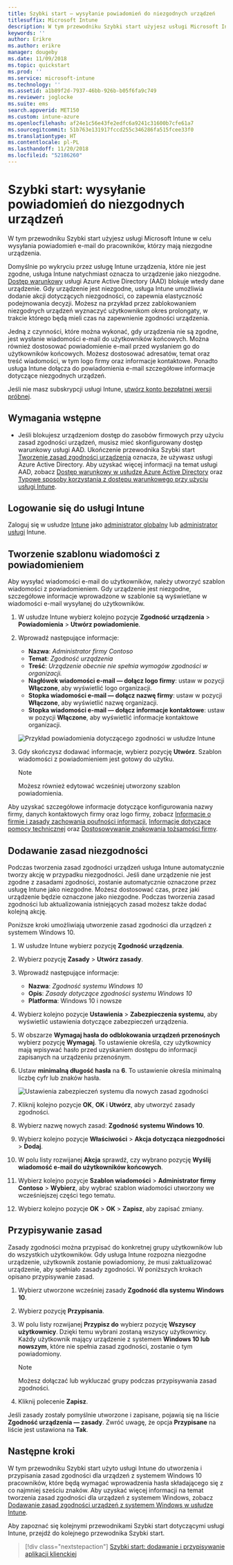 ```yaml
---
title: Szybki start — wysyłanie powiadomień do niezgodnych urządzeń
titlesuffix: Microsoft Intune
description: W tym przewodniku Szybki start użyjesz usługi Microsoft Intune w celu wysyłania powiadomień e-mail do niezgodnych urządzeń.
keywords: ''
author: Erikre
ms.author: erikre
manager: dougeby
ms.date: 11/09/2018
ms.topic: quickstart
ms.prod: ''
ms.service: microsoft-intune
ms.technology: ''
ms.assetid: a1b89f2d-7937-46bb-926b-b05f6fa9c749
ms.reviewer: joglocke
ms.suite: ems
search.appverid: MET150
ms.custom: intune-azure
ms.openlocfilehash: af24e1c56e43fe2edfc6a9241c31600b7cfe61a7
ms.sourcegitcommit: 51b763e131917fccd255c346286fa515fcee33f0
ms.translationtype: HT
ms.contentlocale: pl-PL
ms.lasthandoff: 11/20/2018
ms.locfileid: "52186260"
---
```

# <a name="quickstart-send-notifications-to-noncompliant-devices"></a>Szybki start: wysyłanie powiadomień do niezgodnych urządzeń

W tym przewodniku Szybki start użyjesz usługi Microsoft Intune w celu wysyłania powiadomień e-mail do pracowników, którzy mają niezgodne urządzenia.

Domyślnie po wykryciu przez usługę Intune urządzenia, które nie jest zgodne, usługa Intune natychmiast oznacza to urządzenie jako niezgodne. [Dostęp warunkowy](https://docs.microsoft.com/azure/active-directory/active-directory-conditional-access-azure-portal) usługi Azure Active Directory (AAD) blokuje wtedy dane urządzenie. Gdy urządzenie jest niezgodne, usługa Intune umożliwia dodanie akcji dotyczących niezgodności, co zapewnia elastyczność podejmowania decyzji. Możesz na przykład przez zablokowaniem niezgodnych urządzeń wyznaczyć użytkownikom okres prolongaty, w trakcie którego będą mieli czas na zapewnienie zgodności urządzenia.

Jedną z czynności, które można wykonać, gdy urządzenia nie są zgodne, jest wysłanie wiadomości e-mail do użytkowników końcowych. Można również dostosować powiadomienie e-mail przed wysłaniem go do użytkowników końcowych. Możesz dostosować adresatów, temat oraz treść wiadomości, w tym logo firmy oraz informacje kontaktowe. Ponadto usługa Intune dołącza do powiadomienia e-mail szczegółowe informacje dotyczące niezgodnych urządzeń.

Jeśli nie masz subskrypcji usługi Intune, [utwórz konto bezpłatnej wersji próbnej](free-trial-sign-up.md).

## <a name="prerequisites"></a>Wymagania wstępne
- Jeśli blokujesz urządzeniom dostęp do zasobów firmowych przy użyciu zasad zgodności urządzeń, musisz mieć skonfigurowany dostęp warunkowy usługi AAD. Ukończenie przewodnika Szybki start [Tworzenie zasad zgodności urządzenia](quickstart-set-password-length-android.md) oznacza, że używasz usługi Azure Active Directory. Aby uzyskać więcej informacji na temat usługi AAD, zobacz [Dostęp warunkowy w usłudze Azure Active Directory](https://docs.microsoft.com/azure/active-directory/active-directory-conditional-access-azure-portal) oraz [Typowe sposoby korzystania z dostępu warunkowego przy użyciu usługi Intune](conditional-access-intune-common-ways-use.md).

## <a name="sign-in-to-intune"></a>Logowanie się do usługi Intune

Zaloguj się w usłudze [Intune](https://aka.ms/intuneportal) jako [administrator globalny](users-add.md#types-of-administrators) lub [administrator usługi](users-add.md#types-of-administrators) Intune. 

## <a name="create-a-notification-message-template"></a>Tworzenie szablonu wiadomości z powiadomieniem

Aby wysyłać wiadomości e-mail do użytkowników, należy utworzyć szablon wiadomości z powiadomieniem. Gdy urządzenie jest niezgodne, szczegółowe informacje wprowadzone w szablonie są wyświetlane w wiadomości e-mail wysyłanej do użytkowników.

1. W usłudze Intune wybierz kolejno pozycje **Zgodność urządzenia** > **Powiadomienia** > **Utwórz powiadomienie**. 
2. Wprowadź następujące informacje:

   - **Nazwa**: *Administrator firmy Contoso*
   - **Temat**: *Zgodność urządzenia*
   - **Treść**: *Urządzenie obecnie nie spełnia wymogów zgodności w organizacji.*
   - **Nagłówek wiadomości e-mail — dołącz logo firmy**: ustaw w pozycji **Włączone**, aby wyświetlić logo organizacji.
   - **Stopka wiadomości e-mail — dołącz nazwę firmy**: ustaw w pozycji **Włączone**, aby wyświetlić nazwę organizacji.
   - **Stopka wiadomości e-mail — dołącz informacje kontaktowe**: ustaw w pozycji **Włączone**, aby wyświetlić informacje kontaktowe organizacji.

   ![Przykład powiadomienia dotyczącego zgodności w usłudze Intune](./media/quickstart-send-notification-01.png)

3. Gdy skończysz dodawać informacje, wybierz pozycję **Utwórz**. Szablon wiadomości z powiadomieniem jest gotowy do użytku.

    > [!NOTE]
    > Możesz również edytować wcześniej utworzony szablon powiadomienia.

Aby uzyskać szczegółowe informacje dotyczące konfigurowania nazwy firmy, danych kontaktowych firmy oraz logo firmy, zobacz [Informacje o firmie i zasady zachowania poufności informacji](company-portal-app.md#company-information-and-privacy-statement), [Informacje dotyczące pomocy technicznej](company-portal-app.md#support-information) oraz [Dostosowywanie znakowania tożsamości firmy](company-portal-app.md#company-identity-branding-customization). 

## <a name="add-a-noncompliance-policy"></a>Dodawanie zasad niezgodności

Podczas tworzenia zasad zgodności urządzeń usługa Intune automatycznie tworzy akcję w przypadku niezgodności. Jeśli dane urządzenie nie jest zgodne z zasadami zgodności, zostanie automatycznie oznaczone przez usługę Intune jako niezgodne. Możesz dostosować czas, przez jaki urządzenie będzie oznaczone jako niezgodne. Podczas tworzenia zasad zgodności lub aktualizowania istniejących zasad możesz także dodać kolejną akcję. 

Poniższe kroki umożliwiają utworzenie zasad zgodności dla urządzeń z systemem Windows 10.

1. W usłudze Intune wybierz pozycję **Zgodność urządzenia**.
2. Wybierz pozycję **Zasady** > **Utwórz zasady**.
3. Wprowadź następujące informacje:

   - **Nazwa**: *Zgodność systemu Windows 10*
   - **Opis**: *Zasady dotyczące zgodności systemu Windows 10*
   - **Platforma**: Windows 10 i nowsze

4. Wybierz kolejno pozycje **Ustawienia** > **Zabezpieczenia systemu**, aby wyświetlić ustawienia dotyczące zabezpieczeń urządzenia.
5. W obszarze **Wymagaj hasła do odblokowania urządzeń przenośnych** wybierz pozycję **Wymagaj**. To ustawienie określa, czy użytkownicy mają wpisywać hasło przed uzyskaniem dostępu do informacji zapisanych na urządzeniu przenośnym. 
6. Ustaw **minimalną długość hasła** na **6**. To ustawienie określa minimalną liczbę cyfr lub znaków hasła.

    ![Ustawienia zabezpieczeń systemu dla nowych zasad zgodności](./media/quickstart-send-notification-02.png) 

7. Kliknij kolejno pozycje **OK**, **OK** i **Utwórz**, aby utworzyć zasady zgodności.
8. Wybierz nazwę nowych zasad: **Zgodność systemu Windows 10**.
9. Wybierz kolejno pozycje **Właściwości** > **Akcja dotycząca niezgodności** > **Dodaj**.
10. W polu listy rozwijanej **Akcja** sprawdź, czy wybrano pozycję **Wyślij wiadomość e-mail do użytkowników końcowych**.
11. Wybierz kolejno pozycje **Szablon wiadomości** > **Administrator firmy Contoso** > **Wybierz**, aby wybrać szablon wiadomości utworzony we wcześniejszej części tego tematu.
12. Wybierz kolejno pozycje **OK** > **OK** > **Zapisz**, aby zapisać zmiany.

## <a name="assign-the-policy"></a>Przypisywanie zasad

Zasady zgodności można przypisać do konkretnej grupy użytkowników lub do wszystkich użytkowników. Gdy usługa Intune rozpozna niezgodne urządzenie, użytkownik zostanie powiadomiony, że musi zaktualizować urządzenie, aby spełniało zasady zgodności. W poniższych krokach opisano przypisywanie zasad.

1. Wybierz utworzone wcześniej zasady **Zgodność dla systemu Windows 10**.
2. Wybierz pozycję **Przypisania**.
3. W polu listy rozwijanej **Przypisz do** wybierz pozycję **Wszyscy użytkownicy**. Dzięki temu wybrani zostaną wszyscy użytkownicy. Każdy użytkownik mający urządzenie z systemem **Windows 10 lub nowszym**, które nie spełnia zasad zgodności, zostanie o tym powiadomiony.

    > [!NOTE]
    > Możesz dołączać lub wykluczać grupy podczas przypisywania zasad zgodności.

4. Kliknij polecenie **Zapisz**.

Jeśli zasady zostały pomyślnie utworzone i zapisane, pojawią się na liście **Zgodność urządzenia — zasady**. Zwróć uwagę, że opcja **Przypisane** na liście jest ustawiona na **Tak**.

## <a name="next-steps"></a>Następne kroki

W tym przewodniku Szybki start użyto usługi Intune do utworzenia i przypisania zasad zgodności dla urządzeń z systemem Windows 10 pracowników, które będą wymagać wprowadzenia hasła składającego się z co najmniej sześciu znaków. Aby uzyskać więcej informacji na temat tworzenia zasad zgodności dla urządzeń z systemem Windows, zobacz [Dodawanie zasad zgodności urządzeń z systemem Windows w usłudze Intune](compliance-policy-create-windows.md).

Aby zapoznać się kolejnymi przewodnikami Szybki start dotyczącymi usługi Intune, przejdź do kolejnego przewodnika Szybki start.

> [!div class="nextstepaction"]
> [Szybki start: dodawanie i przypisywanie aplikacji klienckiej](quickstart-add-assign-app.md)
